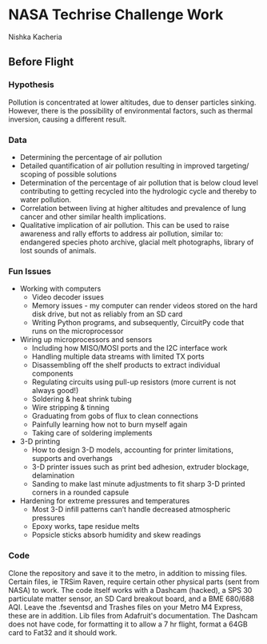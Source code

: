 # NASA Techrise Challenge Work
Nishka Kacheria

## Before Flight ##

### Hypothesis ###
Pollution is concentrated at lower altitudes, due to denser particles sinking. However, there is the possibility of environmental factors, such as thermal inversion, causing a different result. 

### Data ###
* Determining the percentage of air pollution
* Detailed quantification of air pollution resulting in improved targeting/ scoping of possible solutions
* Determination of the percentage of air pollution that is below cloud level contributing to getting recycled into the hydrologic cycle and thereby to water pollution. 
* Correlation between living at higher altitudes and prevalence of lung cancer and other similar health implications.
* Qualitative implication of air pollution. This can be used to raise awareness and rally efforts to address air pollution, similar to: endangered species photo archive, glacial melt photographs, library of lost sounds of animals.

### Fun Issues ###
* Working with computers
  * Video decoder issues
  * Memory issues - my computer can render videos stored on the hard disk drive, but not as reliably from an SD card
  * Writing Python programs, and subsequently, CircuitPy code that runs on the microprocessor
* Wiring up microprocessors and sensors
  * Including how MISO/MOSI ports and the I2C interface work
  * Handling multiple data streams with limited TX ports
  * Disassembling off the shelf products to extract individual components
  * Regulating circuits using pull-up resistors (more current is not always good!)
  * Soldering & heat shrink tubing
  * Wire stripping & tinning
  * Graduating from gobs of flux to clean connections
  * Painfully learning how not to burn myself again
  * Taking care of soldering implements
* 3-D printing
  * How to design 3-D models, accounting for printer limitations, supports and overhangs
  * 3-D printer issues such as print bed adhesion, extruder blockage, delamination
  * Sanding to make last minute adjustments to fit sharp 3-D printed corners in a rounded capsule
* Hardening for extreme pressures and temperatures
  * Most 3-D infill patterns can’t handle decreased atmospheric pressures
  * Epoxy works, tape residue melts
  * Popsicle sticks absorb humidity and skew readings

### Code ###
Clone the repository and save it to the metro, in addition to missing files. 
Certain files, ie TRSim Raven, require certain other physical parts (sent from NASA) to work.
The code itself works with a Dashcam (hacked), a SPS 30 particulate matter sensor, an SD Card breakout board, and a BME 680/688 AQI. 
Leave the .fseventsd and Trashes files on your Metro M4 Express, these are in addition. 
Lib files from Adafruit's documentation. 
The Dashcam does not have code, for formatting it to allow a 7 hr flight, format a 64GB card to Fat32 and it should work. 
